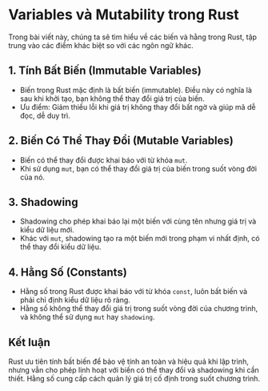 # Variables và Mutability trong Rust

Trong bài viết này, chúng ta sẽ tìm hiểu về các biến và hằng trong Rust, tập trung vào các điểm khác biệt so với các ngôn ngữ khác.

## 1. Tính Bất Biến (Immutable Variables)
- Biến trong Rust mặc định là bất biến (immutable). Điều này có nghĩa là sau khi khởi tạo, bạn không thể thay đổi giá trị của biến.
- Ưu điểm: Giảm thiểu lỗi khi giá trị không thay đổi bất ngờ và giúp mã dễ đọc, dễ duy trì.

## 2. Biến Có Thể Thay Đổi (Mutable Variables)
- Biến có thể thay đổi được khai báo với từ khóa `mut`. 
- Khi sử dụng `mut`, bạn có thể thay đổi giá trị của biến trong suốt vòng đời của nó.

## 3. Shadowing
- Shadowing cho phép khai báo lại một biến với cùng tên nhưng giá trị và kiểu dữ liệu mới.
- Khác với `mut`, shadowing tạo ra một biến mới trong phạm vi nhất định, có thể thay đổi kiểu dữ liệu.

## 4. Hằng Số (Constants)
- Hằng số trong Rust được khai báo với từ khóa `const`, luôn bất biến và phải chỉ định kiểu dữ liệu rõ ràng.
- Hằng số không thể thay đổi giá trị trong suốt vòng đời của chương trình, và không thể sử dụng `mut` hay `shadowing`.

## Kết luận
Rust ưu tiên tính bất biến để bảo vệ tính an toàn và hiệu quả khi lập trình, nhưng vẫn cho phép linh hoạt với biến có thể thay đổi và shadowing khi cần thiết. Hằng số cung cấp cách quản lý giá trị cố định trong suốt chương trình.
